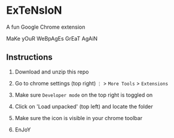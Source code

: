 # ExTeNsIoN
A fun Google Chrome extension

MaKe yOuR WeBpAgEs GrEaT AgAiN

## Instructions
1. Download and unzip this repo

2. Go to chrome settings (top right) `⋮`  > `More Tools` > `Extensions`

3. Make sure `Developer mode` on the top right is toggled on

4. Click on 'Load unpacked' (top left) and locate the folder

5. Make sure the icon is visible in your chrome toolbar

6. EnJoY

